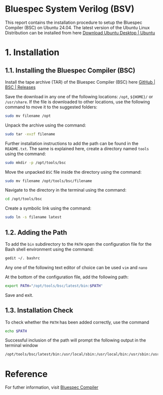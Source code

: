 # Bluespec System Verilog (BSV)
This report contains the installation procedure to setup the Bluespec Compiler (BSC) on Ubuntu 24.04. The latest version of the Ubuntu Linux Distribution can be installed from here [Download Ubuntu Desktop | Ubuntu](https://ubuntu.com/download/desktop)

# 1. Installation
## 1.1. Installing the Bluespec Compiler (BSC)
Install the tape archive (TAR) of the Bluespec Compiler (BSC) here [GitHub | BSC | Releases](https://github.com/B-Lang-org/bsc/releases) 

Save the download in any one of the following locations: `/opt`, `${HOME}/` or `/usr/share`. If the file is downloaded to other locations, use the following command to move it to the suggested folders: 
```sh
sudo mv filename /opt
```

Unpack the archive using the command: 
```sh
sudo tar -xvzf filename
```

Further installation instructions to add the path can be found in the `README.txt`. The same is explained here, create a directory named `tools` using the command: 
```sh
sudo mkdir -p /opt/tools/bsc
``` 

Move the unpacked `BSC` file inside the directory using the command: 
```sh
sudo mv filename /opt/tools/bsc/filename
```

Navigate to the directory in the terminal using the command: 
```sh
cd /opt/tools/bsc
``` 

Create a symbolic link using the command: 
```sh
sudo ln -s filename latest
```

## 1.2. Adding the Path
To add the `bin` subdirectory to the `PATH` open the configuration file for the Bash shell environment using the command: 
```sh
gedit ~/. bashrc
```
Any one of the following text editor of choice can be used `vim` and `nano`

At the bottom of the configuration file, add the following path: 
```sh
export PATH="/opt/tools/bsc/latest/bin:$PATH"
``` 
Save and exit.

## 1.3. Installation Check
To check whether the `PATH` has been added correctly, use the command 
```sh
echo $PATH
```

Successful inclusion of the path will prompt the following output in the terminal window 
```sh
/opt/tools/bsc/latest/bin:/usr/local/sbin:/usr/local/bin:/usr/sbin:/usr/bin:/sbin:/bin:/usr/games:/usr/local/games:/snap/bin:/snap/bin
```

# Reference
For futher information, visit [Bluespec Compiler](https://github.com/B-Lang-org/bsc)







